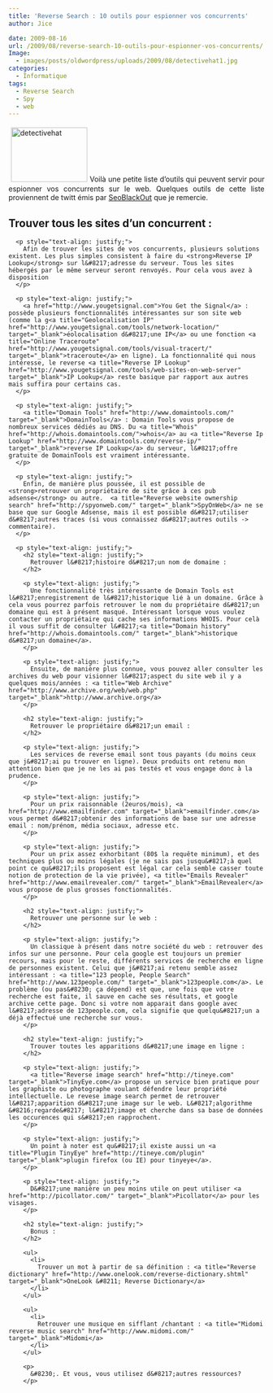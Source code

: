 ```yaml
---
title: 'Reverse Search : 10 outils pour espionner vos concurrents'
author: Jice

date: 2009-08-16
url: /2009/08/reverse-search-10-outils-pour-espionner-vos-concurrents/
Image:
  - images/posts/oldwordpress/uploads/2009/08/detectivehat1.jpg
categories:
  - Informatique
tags:
  - Reverse Search
  - Spy
  - web
---
```

<p style="text-align: justify;">
  <a href="images/posts/oldwordpress/uploads/2009/08/detectivehat1.jpg"><img class="alignleft size-full wp-image-816" style="margin: 5px;" title="detectivehat" src="/images/posts/oldwordpress/uploads/2009/08/detectivehat1.jpg" alt="detectivehat" width="150" height="107" ></a>Voilà une petite liste d&#8217;outils qui peuvent servir pour espionner vos concurrents sur le web. Quelques outils de cette liste proviennent de twitt émis par <a title="SEO Black and White Hat" href="http://www.seoblackout.com/" target="_blank">SeoBlackOut</a> que je remercie.
</p>

<p style="text-align: justify;">
  <p style="text-align: justify;">
    <p style="text-align: justify;">
      <h2 style="text-align: justify;">
        Trouver tous les sites d&#8217;un concurrent :
      </h2>
      
      <p style="text-align: justify;">
        Afin de trouver les sites de vos concurrents, plusieurs solutions existent. Les plus simples consistent à faire du <strong>Reverse IP Lookup</strong> sur l&#8217;adresse du serveur. Tous les sites hébergés par le même serveur seront renvoyés. Pour cela vous avez à disposition
      </p>
      
      <p style="text-align: justify;">
        <a href="http://www.yougetsignal.com">You Get the Signal</a> : possède plusieurs fonctionnalités intéressantes sur son site web (comme la g<a title="Geolocalisation IP" href="http://www.yougetsignal.com/tools/network-location/" target="_blank">éolocalisation d&#8217;une IP</a> ou une fonction <a title="Online Traceroute" href="http://www.yougetsignal.com/tools/visual-tracert/" target="_blank">traceroute</a> en ligne). La fonctionnalité qui nous intéresse, le reverse <a title="Reverse IP Lookup" href="http://www.yougetsignal.com/tools/web-sites-on-web-server" target="_blank">IP Lookup</a> reste basique par rapport aux autres mais suffira pour certains cas.
      </p>
      
      <p style="text-align: justify;">
        <a title="Domain Tools" href="http://www.domaintools.com/" target="_blank">DomainTools</a> : Domain Tools vous propose de nombreux services dédiés au DNS. Du <a title="Whois" href="http://whois.domaintools.com/">whois</a> au <a title="Reverse Ip Lookup" href="http://www.domaintools.com/reverse-ip/" target="_blank">reverse IP Lookup</a> du serveur, l&#8217;offre gratuite de DomainTools est vraiment intéressante.
      </p>
      
      <p style="text-align: justify;">
        Enfin, de manière plus poussée, il est possible de <strong>retrouver un propriétaire de site grâce à ces pub adsense</strong> ou autre.  <a title="Reverse website ownership search" href="http://spyonweb.com/" target="_blank">SpyOnWeb</a> ne se base que sur Google Adsense, mais il est possible d&#8217;utiliser d&#8217;autres traces (si vous connaissez d&#8217;autres outils -> commentaire).
      </p>
      
      <p style="text-align: justify;">
        <h2 style="text-align: justify;">
          Retrouver l&#8217;histoire d&#8217;un nom de domaine :
        </h2>
        
        <p style="text-align: justify;">
          Une fonctionnalité très intéressante de Domain Tools est l&#8217;enregistrement de l&#8217;historique lié à un domaine. Grâce à cela vous pourrez parfois retrouver le nom du propriétaire d&#8217;un domaine qui est à présent masqué. Intéressant lorsque vous voulez contacter un propriétaire qui cache ses informations WHOIS. Pour celà il vous suffit de consulter l&#8217;<a title="Domain history" href="http://whois.domaintools.com/" target="_blank">historique d&#8217;un domaine</a>.
        </p>
        
        <p style="text-align: justify;">
          Ensuite, de manière plus connue, vous pouvez aller consulter les archives du web pour visionner l&#8217;aspect du site web il y a quelques mois/années : <a title="Web Archive" href="http://www.archive.org/web/web.php" target="_blank">http://www.archive.org</a>
        </p>
        
        <h2 style="text-align: justify;">
          Retrouver le propriétaire d&#8217;un email :
        </h2>
        
        <p style="text-align: justify;">
          Les services de reverse email sont tous payants (du moins ceux que j&#8217;ai pu trouver en ligne). Deux produits ont retenu mon attention bien que je ne les ai pas testés et vous engage donc à la prudence.
        </p>
        
        <p style="text-align: justify;">
          Pour un prix raisonnable (2euros/mois), <a href="http://www.emailfinder.com" target="_blank">emailfinder.com</a> vous permet d&#8217;obtenir des informations de base sur une adresse email : nom/prénom, média sociaux, adresse etc.
        </p>
        
        <p style="text-align: justify;">
          Pour un prix assez exhorbitant (80$ la requête minimum), et des techniques plus ou moins légales (je ne sais pas jusqu&#8217;à quel point ce qu&#8217;ils proposent est légal car cela semble casser toute notion de protection de la vie privée), <a title="Emails Revealer" href="http://www.emailrevealer.com/" target="_blank">EmailRevealer</a> vous propose de plus grosses fonctionnalités.
        </p>
        
        <h2 style="text-align: justify;">
          Retrouver une personne sur le web :
        </h2>
        
        <p style="text-align: justify;">
          Un classique à présent dans notre société du web : retrouver des infos sur une personne. Pour cela google est toujours un premier recours, mais pour le reste, différents services de recherche en ligne de personnes existent. Celui que j&#8217;ai retenu semble assez intéressant : <a title="123 people, People Search" href="http://www.123people.com/" target="_blank">123people.com</a>. Le problème (ou pas&#8230; ça dépend) est que, une fois que votre recherche est faite, il sauve en cache ses résultats, et google archive cette page. Donc si votre nom apparait dans google avec l&#8217;adresse de 123people.com, cela signifie que quelqu&#8217;un a déjà effectué une recherche sur vous.
        </p>
        
        <h2 style="text-align: justify;">
          Trouver toutes les apparitions d&#8217;une image en ligne :
        </h2>
        
        <p style="text-align: justify;">
          <a title="Reverse image search" href="http://tineye.com" target="_blank">TinyEye.com</a> propose un service bien pratique pour les graphiste ou photographe voulant défendre leur propriété intellectuelle. Le revese image search permet de retrouver l&#8217;apparition d&#8217;une image sur le web. L&#8217;algorithme &#8216;regarde&#8217; l&#8217;image et cherche dans sa base de données les occurences qui s&#8217;en rapprochent.
        </p>
        
        <p style="text-align: justify;">
          Un point à noter est qu&#8217;il existe aussi un <a title="Plugin TinyEye" href="http://tineye.com/plugin" target="_blank">plugin firefox (ou IE) pour tinyeye</a>.
        </p>
        
        <p style="text-align: justify;">
          D&#8217;une manière un peu moins utile on peut utiliser <a href="http://picollator.com/" target="_blank">Picollator</a> pour les visages.
        </p>
        
        <h2 style="text-align: justify;">
          Bonus :
        </h2>
        
        <ul>
          <li>
            Trouver un mot à partir de sa définition : <a title="Reverse dictionary" href="http://www.onelook.com/reverse-dictionary.shtml" target="_blank">OneLook &#8211; Reverse Dictionary</a>
          </li>
        </ul>
        
        <ul>
          <li>
            Retrouver une musique en sifflant /chantant : <a title="Midomi reverse music search" href="http://www.midomi.com/" target="_blank">Midomi</a>
          </li>
        </ul>
        
        <p>
          &#8230;. Et vous, vous utilisez d&#8217;autres ressources?
        </p>
